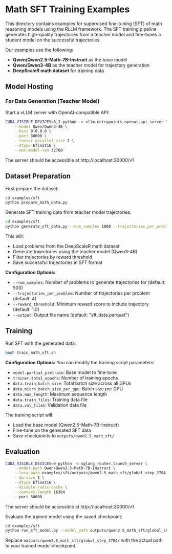 # Math SFT Training Examples

This directory contains examples for supervised fine-tuning (SFT) of math reasoning models using the RLLM framework. The SFT training pipeline generates high-quality trajectories from a teacher model and fine-tunes a student model on the successful trajectories.

Our examples use the following:

- **Qwen/Qwen2.5-Math-7B-Instruct** as the base model
- **Qwen/Qwen3-4B** as the teacher model for trajectory generation
- **DeepScaleR math dataset** for training data

## Model Hosting

### For Data Generation (Teacher Model)
Start a vLLM server with OpenAI-compatible API:

```bash
CUDA_VISIBLE_DEVICES=0,1 python -m vllm.entrypoints.openai.api_server \
    --model Qwen/Qwen3-4B \
    --host 0.0.0.0 \
    --port 30000 \
    --tensor-parallel-size 2 \
    --dtype bfloat16 \
    --max-model-len 32768
```

The server should be accessible at http://localhost:30000/v1

## Dataset Preparation

First prepare the dataset:

```bash
cd examples/sft
python prepare_math_data.py
```

Generate SFT training data from teacher model trajectories:

```bash
cd examples/sft
python generate_sft_data.py --num_samples 1000 --trajectories_per_problem 4 --reward_threshold 1.0 --output large_sft_data.parquet
```

This will:
- Load problems from the DeepScaleR math dataset
- Generate trajectories using the teacher model (Qwen3-4B)
- Filter trajectories by reward threshold
- Save successful trajectories in SFT format

**Configuration Options:**
- `--num_samples`: Number of problems to generate trajectories for (default: 500)
- `--trajectories_per_problem`: Number of trajectories per problem (default: 4)
- `--reward_threshold`: Minimum reward score to include trajectory (default: 1.0)
- `--output`: Output file name (default: "sft_data.parquet")

## Training

Run SFT with the generated data:

```bash
bash train_math_sft.sh
```

**Configuration Options:**
You can modify the training script parameters:
- `model.partial_pretrain`: Base model to fine-tune
- `trainer.total_epochs`: Number of training epochs
- `data.train_batch_size`: Total batch size across all GPUs
- `data.micro_batch_size_per_gpu`: Batch size per GPU
- `data.max_length`: Maximum sequence length
- `data.train_files`: Training data file
- `data.val_files`: Validation data file

The training script will:
- Load the base model (Qwen2.5-Math-7B-Instruct)
- Fine-tune on the generated SFT data
- Save checkpoints to `outputs/qwen2.5_math_sft/`

## Evaluation

```bash
CUDA_VISIBLE_DEVICES=0 python -m sglang_router.launch_server \
    --model-path Qwen/Qwen2.5-Math-7B-Instruct \
    --lora-path examples/sft/outputs/qwen2.5_math_sft/global_step_2784 \
    --dp-size 1 \
    --dtype bfloat16 \
    --disable-radix-cache \
    --context-length 16384
    --port 30000
```

The server should be accessible at http://localhost:30000/v1

Evaluate the trained model using the saved checkpoint:

```bash
cd examples/sft
python run_sft_model.py --model_path outputs/qwen2.5_math_sft/global_step_2784/
```

Replace `outputs/qwen2.5_math_sft/global_step_2784/` with the actual path to your trained model checkpoint.





